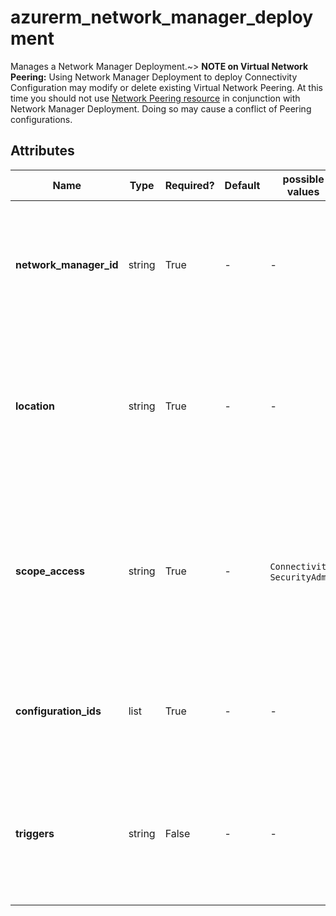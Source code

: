 # azurerm_network_manager_deployment

Manages a Network Manager Deployment.~> **NOTE on Virtual Network Peering:** Using Network Manager Deployment to deploy Connectivity Configuration may modify or delete existing Virtual Network Peering. At this time you should not use [Network Peering resource](https://registry.terraform.io/providers/hashicorp/azurerm/latest/docs/resources/virtual_network_peering) in conjunction with Network Manager Deployment. Doing so may cause a conflict of Peering configurations.

## Attributes

| Name | Type | Required? | Default  | possible values | Description |
| ---- | ---- | --------- | -------- | ----------- | ----------- |
| **network_manager_id** | string | True | -  |  -  | Specifies the ID of the Network Manager. Changing this forces a new Network Manager Deployment to be created. | 
| **location** | string | True | -  |  -  | Specifies the location which the configurations will be deployed to. Changing this forces a new Network Manager Deployment to be created. | 
| **scope_access** | string | True | -  |  `Connectivity`, `SecurityAdmin`  | Specifies the configuration deployment type. Possible values are `Connectivity` and `SecurityAdmin`. Changing this forces a new Network Manager Deployment to be created. | 
| **configuration_ids** | list | True | -  |  -  | A list of Network Manager Configuration IDs which should be aligned with `scope_access`. | 
| **triggers** | string | False | -  |  -  | A mapping of key values pairs that can be used to keep the deployment up with the Network Manager configurations and rules. | 

